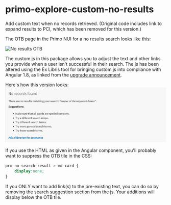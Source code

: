 # primo-explore-custom-no-results
Add custom text when no records retrieved. (Original code includes link to expand results to PCI, which has been removed for this version.)

The OTB page in the Primo NUI for a no results search looks like this:

![No results OTB](no_results_otb.png?raw=true "No results OTB")

The custom js in this package allows you to adjust the text and other links you provide when a user isn't successful in their search.  The js has been altered using the Ex Libris tool for bringing custom js into compliance with Angular 1.8, as linked from the [upgrade announcement](https://knowledge.exlibrisgroup.com/Primo/Product_Materials/Announcements/Preparing_for_the_Upgrade_to_Angular_1.8_in_Primo%2F%2FPrimo_VE).

Here's how this version looks: 
![NoRecordsCustom-test](NoRecordsCustom-test.png)


If you use the HTML as given in the Angular component, you'll probably want to suppress the OTB tile in the CSS:

```css
prm-no-search-result > md-card {
    display:none;
}
```
If you ONLY want to add link(s) to the pre-existing text, you can do so by removing the search suggestion section from the js. Your additions will display below the OTB tile.
